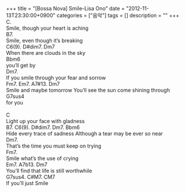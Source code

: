 +++
title = "[Bossa Nova] Smile-Lisa Ono"
date = "2012-11-13T23:30:00+0900"
categories = ["음악"]
tags = []
description = ""
+++
<span class="copyright_entry" style="display:block;" title="[Bossa Nova] Smile-Lisa Ono@@**@@http://shed.egloos.com/3902058"></span>C. 
<br>Smile, though your heart is aching
<br>B7. 
<br>Smile, even though it’s breaking
<br>C6(9). D#dim7. Dm7
<br>When there are clouds in the sky
<br> Bbm6
<br>you’ll get by
<br> Dm7. 
<br>If you smile through your fear and sorrow
<br>Fm7. Em7. A7#13. Dm7
<br>Smile and maybe tomorrow You’ll see the sun come shining through
<br> G7sus4
<br>for you 
<br>
<br>C
<br>Light up your face with gladness
<br>B7. C6(9). D#dim7. Dm7. Bbm6
<br>Hide every trace of sadness Although a tear may be ever so near
<br> Dm7. 
<br>That’s the time you must keep on trying
<br>Fm7. 
<br>Smile what’s the use of crying
<br>Em7. A7b13. Dm7
<br>You’ll find that life is still worthwhile
<br> G7sus4. C#M7. CM7
<br>If you’ll just Smile 
<!--
       <rdf:RDF xmlns:rdf="http://www.w3.org/1999/02/22-rdf-syntax-ns#"
		    xmlns:dc="http://purl.org/dc/elements/1.1/"
		    xmlns:trackback="http://madskills.com/public/xml/rss/module/trackback/">
       <rdf:Description
	        rdf:about="http://shed.egloos.com/3902058"
	        dc:identifier="http://shed.egloos.com/3902058"
	        dc:title="[Bossa Nova] Smile-Lisa Ono"
	        trackback:ping="http://shed.egloos.com/tb/3902058"/>
       </rdf:RDF>
       -->

<ul></ul>